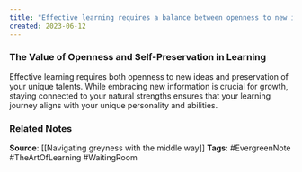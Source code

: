 ```yaml
---
title: "Effective learning requires a balance between openness to new ideas and preservation of your essence"
created: 2023-06-12
---
```


### The Value of Openness and Self-Preservation in Learning
Effective learning requires both openness to new ideas and preservation of your unique talents. While embracing new information is crucial for growth, staying connected to your natural strengths ensures that your learning journey aligns with your unique personality and abilities.

### Related Notes
**Source**: [[Navigating greyness with the middle way]]
**Tags**: #EvergreenNote #TheArtOfLearning #WaitingRoom 